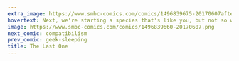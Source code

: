 ```yaml
---
extra_image: https://www.smbc-comics.com/comics/1496839675-20170607after (1).png
hovertext: Next, we're starting a species that's like you, but not so whiny all the time.
image: https://www.smbc-comics.com/comics/1496839660-20170607.png
next_comic: compatibilism
prev_comic: geek-sleeping
title: The Last One
---
```


